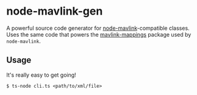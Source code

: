 # node-mavlink-gen

A powerful source code generator for [node-mavlink](https://www.npmjs.com/package/node-mavlink)-compatible classes. Uses the same code that powers the [mavlink-mappings](https://www.npmjs.com/package/mavlink-mappings) package used by `node-mavlink`.

## Usage

It's really easy to get going!

```
$ ts-node cli.ts <path/to/xml/file>
```
